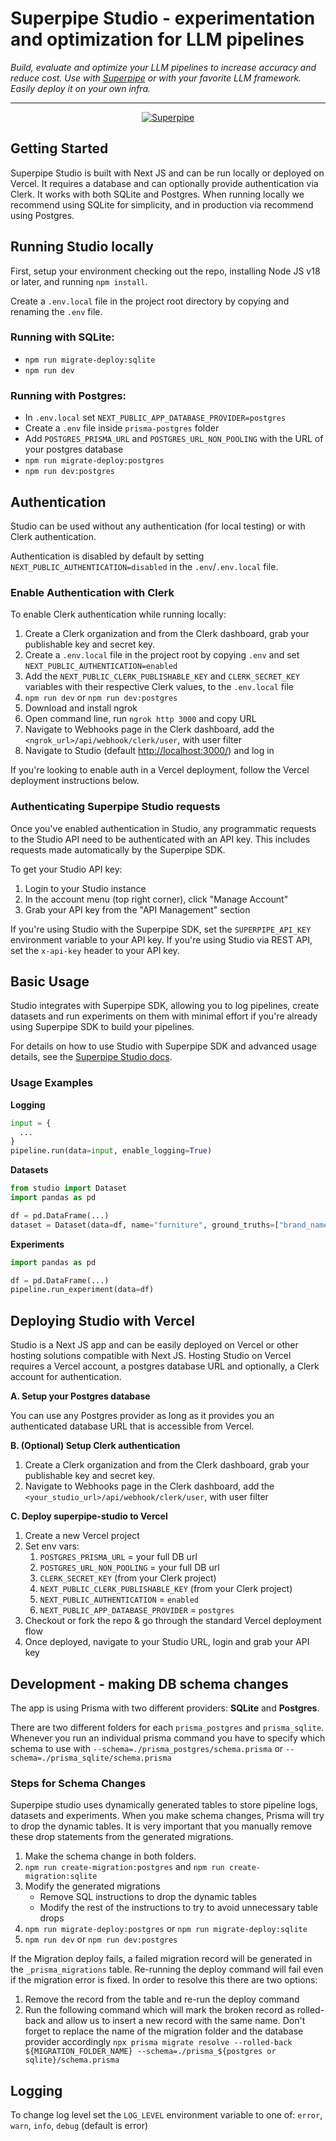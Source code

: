 # Superpipe Studio - experimentation and optimization for LLM pipelines

_Build, evaluate and optimize your LLM pipelines to increase accuracy and reduce cost. Use with [Superpipe](https://github.com/villagecomputing/superpipe) or with your favorite LLM framework. Easily deploy it on your own infra._

---
<div align="center">

[![Superpipe](http://img.youtube.com/vi/fKKmUm12LDY/0.jpg)](http://www.youtube.com/watch?v=fKKmUm12LDY "Superpipe")

</div>

## Getting Started

Superpipe Studio is built with Next JS and can be run locally or deployed on Vercel. It requires a database and can optionally provide authentication via Clerk. It works with both SQLite and Postgres. When running locally we recommend using SQLite for simplicity, and in production via recommend using Postgres.

## Running Studio locally

First, setup your environment checking out the repo, installing Node JS v18 or later, and running `npm install`.

Create a `.env.local` file in the project root directory by copying and renaming the `.env` file.

### Running with SQLite:
- `npm run migrate-deploy:sqlite`
- `npm run dev`

### Running with Postgres:
- In `.env.local` set `NEXT_PUBLIC_APP_DATABASE_PROVIDER=postgres`
- Create a `.env` file inside `prisma-postgres` folder
- Add `POSTGRES_PRISMA_URL` and `POSTGRES_URL_NON_POOLING` with the URL of your postgres database
- `npm run migrate-deploy:postgres`
- `npm run dev:postgres`

## Authentication

Studio can be used without any authentication (for local testing) or with Clerk authentication.

Authentication is disabled by default by setting `NEXT_PUBLIC_AUTHENTICATION=disabled` in the `.env`/`.env.local` file.

### Enable Authentication with Clerk

To enable Clerk authentication while running locally:

1. Create a Clerk organization and from the Clerk dashboard, grab your publishable key and secret key.
2. Create a `.env.local` file in the project root by copying `.env` and set `NEXT_PUBLIC_AUTHENTICATION=enabled`
3. Add the `NEXT_PUBLIC_CLERK_PUBLISHABLE_KEY` and `CLERK_SECRET_KEY` variables with their respective Clerk values, to the `.env.local` file
4. `npm run dev` or `npm run dev:postgres`
5. Download and install ngrok
6. Open command line, run `ngrok http 3000` and copy URL
7. Navigate to Webhooks page in the Clerk dashboard, add the `<ngrok_url>/api/webhook/clerk/user`, with user filter
8. Navigate to Studio (default [http://localhost:3000/](http://localhost:3000/)) and log in

If you're looking to enable auth in a Vercel deployment, follow the Vercel deployment instructions below.

### Authenticating Superpipe Studio requests

Once you've enabled authentication in Studio, any programmatic requests to the Studio API need to be authenticated with an API key. This includes requests made automatically by the Superpipe SDK.

To get your Studio API key:

1. Login to your Studio instance
2. In the account menu (top right corner), click "Manage Account"
3. Grab your API key from the "API Management" section

If you're using Studio with the Superpipe SDK, set the `SUPERPIPE_API_KEY` environment variable to your API key. If you're using Studio via REST API, set the `x-api-key` header to your API key.

## Basic Usage

Studio integrates with Superpipe SDK, allowing you to log pipelines, create datasets and run experiments on them with minimal effort if you're already using Superpipe SDK to build your pipelines.

For details on how to use Studio with Superpipe SDK and advanced usage details, see the [Superpipe Studio docs](https://docs.superpipe.ai/studio/).

### Usage Examples

**Logging**

```python
input = {
  ...
}
pipeline.run(data=input, enable_logging=True)
```

**Datasets**

```python
from studio import Dataset
import pandas as pd

df = pd.DataFrame(...)
dataset = Dataset(data=df, name="furniture", ground_truths=["brand_name"])
```

**Experiments**

```python
import pandas as pd

df = pd.DataFrame(...)
pipeline.run_experiment(data=df)
```

## Deploying Studio with Vercel

Studio is a Next JS app and can be easily deployed on Vercel or other hosting solutions compatible with Next JS. Hosting Studio on Vercel requires a Vercel account, a postgres database URL and optionally, a Clerk account for authentication.

**A. Setup your Postgres database**

You can use any Postgres provider as long as it provides you an authenticated database URL that is accessible from Vercel.

**B. (Optional) Setup Clerk authentication**

1. Create a Clerk organization and from the Clerk dashboard, grab your publishable key and secret key.
2. Navigate to Webhooks page in the Clerk dashboard, add the `<your_studio_url>/api/webhook/clerk/user`, with user filter

**C. Deploy superpipe-studio to Vercel**

1. Create a new Vercel project
2. Set env vars:
   1. `POSTGRES_PRISMA_URL` = your full DB url
   2. `POSTGRES_URL_NON_POOLING` = your full DB url
   3. `CLERK_SECRET_KEY` (from your Clerk project)
   4. `NEXT_PUBLIC_CLERK_PUBLISHABLE_KEY` (from your Clerk project)
   5. `NEXT_PUBLIC_AUTHENTICATION` = `enabled`
   6. `NEXT_PUBLIC_APP_DATABASE_PROVIDER` = `postgres`
3. Checkout or fork the repo & go through the standard Vercel deployment flow
4. Once deployed, navigate to your Studio URL, login and grab your API key

## Development - making DB schema changes

The app is using Prisma with two different providers: **SQLite** and **Postgres**. 

There are two different folders for each `prisma_postgres` and `prisma_sqlite`. Whenever you run an individual prisma command you have to specify which schema to use with `--schema=./prisma_postgres/schema.prisma` or `--schema=./prisma_sqlite/schema.prisma`

### Steps for Schema Changes

Superpipe studio uses dynamically generated tables to store pipeline logs, datasets and experiments. When you make schema changes, Prisma will try to drop the dynamic tables. It is very important that you manually remove these drop statements from the generated migrations.

1. Make the schema change in both folders.
2. `npm run create-migration:postgres` and `npm run create-migration:sqlite`
3. Modify the generated migrations
    - Remove SQL instructions to drop the dynamic tables
    - Modify the rest of the instructions to try to avoid unnecessary table drops
4. `npm run migrate-deploy:postgres` or `npm run migrate-deploy:sqlite`
5. `npm run dev` or `npm run dev:postgres`

If the Migration deploy fails, a failed migration record will be generated in the `_prisma_migrations` table. Re-running the deploy command will fail even if the migration error is fixed. In order to resolve this there are two options:
1. Remove the record from the table and re-run the deploy command
2. Run the following command which will mark the broken record as rolled-back and allow us to insert a new record with the same name. Don't forget to replace the name of the migration folder and the database provider accordingly
`npx prisma migrate resolve --rolled-back ${MIGRATION_FOLDER_NAME} --schema=./prisma_${postgres or sqlite}/schema.prisma`

## Logging 

To change log level set the `LOG_LEVEL` environment variable to one of: `error`, `warn`, `info`, `debug` (default is error)